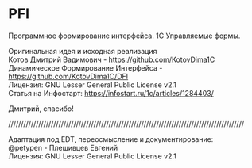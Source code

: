 # PFI
Программное формирование интерфейса. 1С Управляемые формы.

Оригинальная идея и исходная реализация  
Котов Дмитрий Вадимович - https://github.com/KotovDima1C  
Динамическое Формирование Интерфейса - https://github.com/KotovDima1C/DFI  
Лицензия: GNU Lesser General Public License v2.1  
Статья на Инфостарт: https://infostart.ru/1c/articles/1284403/  
  
Дмитрий, спасибо!  
   
//////////////////////////////////////////////////////////////////////////////////////////////
  
Адаптация под EDT, переосмысление и документирование:  
@petypen - Плешивцев Евгений  
Лицензия: GNU Lesser General Public License v2.1  

